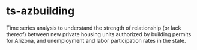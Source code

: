 # ts-azbuilding
Time series analysis to understand the strength of relationship (or lack thereof) between new private housing units authorized by building permits for Arizona, and unemployment and labor participation rates in the state.
